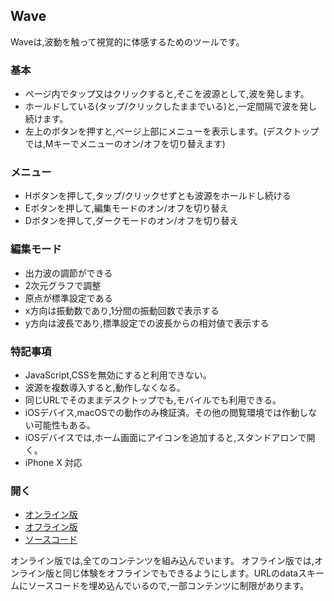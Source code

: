 ## Wave

Waveは,波動を触って視覚的に体感するためのツールです。

### 基本
- ページ内でタップ又はクリックすると,そこを波源として,波を発します。
- ホールドしている(タップ/クリックしたままでいる)と,一定間隔で波を発し続けます。
- 左上のボタンを押すと,ページ上部にメニューを表示します。(デスクトップでは,Mキーでメニューのオン/オフを切り替えます)

### メニュー
- Hボタンを押して,タップ/クリックせずとも波源をホールドし続ける
- Eボタンを押して,編集モードのオン/オフを切り替え
- Dボタンを押して,ダークモードのオン/オフを切り替え

### 編集モード
- 出力波の調節ができる
- 2次元グラフで調整
- 原点が標準設定である
- x方向は振動数であり,1分間の振動回数で表示する
- y方向は波長であり,標準設定での波長からの相対値で表示する

### 特記事項
- JavaScript,CSSを無効にすると利用できない。
- 波源を複数導入すると,動作しなくなる。
- 同じURLでそのままデスクトップでも,モバイルでも利用できる。
- iOSデバイス,macOSでの動作のみ検証済。その他の閲覧環境では作動しない可能性もある。
- iOSデバイスでは,ホーム画面にアイコンを追加すると,スタンドアロンで開く。
- iPhone X 対応

### 開く
- [オンライン版](https://akimikimikimikimikimikimika.github.io/main/Wave/index.html)
- [オフライン版](https://akimikimikimikimikimikimika.github.io/main/Wave/offline.html)
- [ソースコード](https://github.com/akimikimikimikimikimikimika/main/tree/master/Wave)

オンライン版では,全てのコンテンツを組み込んでいます。
オフライン版では,オンライン版と同じ体験をオフラインでもできるようにします。URLのdataスキームにソースコードを埋め込んでいるので,一部コンテンツに制限があります。
